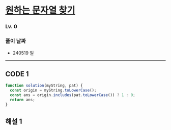 # [원하는 문자열 찾기](https://school.programmers.co.kr/learn/courses/30/lessons/181878)

### Lv. 0

### 풀이 날짜

- 240519 일

---

## CODE 1

```javascript
function solution(myString, pat) {
  const origin = myString.toLowerCase();
  const ans = origin.includes(pat.toLowerCase()) ? 1 : 0;
  return ans;
}
```

## 해설 1
